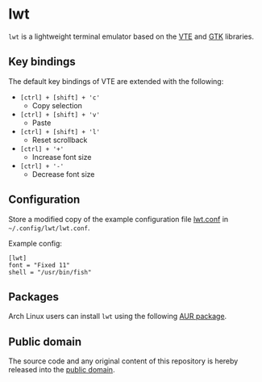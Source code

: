 # lwt

`lwt` is a lightweight terminal emulator based on the [VTE] and [GTK] libraries.

[VTE]: https://developer.gnome.org/vte/
[GTK]: http://www.gtk.org/

## Key bindings

The default key bindings of VTE are extended with the following:

- `[ctrl] + [shift] + 'c'`
	- Copy selection
- `[ctrl] + [shift] + 'v'`
	- Paste
- `[ctrl] + [shift] + 'l'`
	- Reset scrollback
- `[ctrl] + '+'`
    - Increase font size
- `[ctrl] + '-'`
    - Decrease font size

## Configuration

Store a modified copy of the example configuration file [lwt.conf](lwt.conf) in `~/.config/lwt/lwt.conf`.

Example config:
```
[lwt]
font = "Fixed 11"
shell = "/usr/bin/fish"
```

## Packages

Arch Linux users can install `lwt` using the following [AUR package](https://aur.archlinux.org/packages/lwt-git/).

## Public domain

The source code and any original content of this repository is hereby released into the [public domain].

[public domain]: https://creativecommons.org/publicdomain/zero/1.0/
